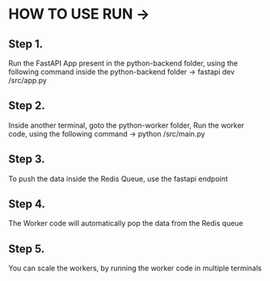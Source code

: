 # HOW TO USE RUN ->

## Step 1. 
Run the FastAPI App present in the python-backend folder, 
using the following command inside the python-backend folder ->
    fastapi dev /src/app.py

## Step 2.
Inside another terminal, goto the python-worker folder,
Run the worker code, using the following command ->
    python /src/main.py

## Step 3.
To push the data inside the Redis Queue, use the fastapi endpoint

## Step 4.
The Worker code will automatically pop the data from the Redis queue

## Step 5.
You can scale the workers, by running the worker code in multiple terminals
